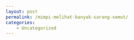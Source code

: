 ```yaml
---
layout: post
permalink: /mimpi-melihat-banyak-sarang-semut/
categories:
    - Uncategorized
---
```


